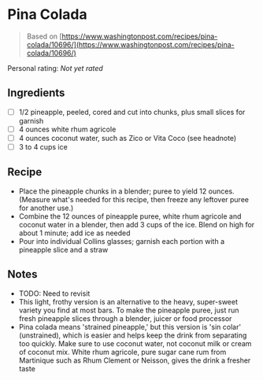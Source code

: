 <!-- Needs Manual Review -->

# Pina Colada

> Based on [https://www.washingtonpost.com/recipes/pina-colada/10696/](https://www.washingtonpost.com/recipes/pina-colada/10696/)

<!-- rating=0; (User can specify rating on scale of 1-5) -->
<!-- AUTO-UserRating -->
Personal rating: *Not yet rated*
<!-- /AUTO-UserRating -->

<!-- name_image=None; (User can specify image name) -->
<!-- AUTO-Image -->
<!-- TODO: Capture image -->
<!-- /AUTO-Image -->

## Ingredients

* [ ] 1/2 pineapple, peeled, cored and cut into chunks, plus small slices for garnish
* [ ] 4 ounces white rhum agricole
* [ ] 4 ounces coconut water, such as Zico or Vita Coco (see headnote)
* [ ] 3 to 4 cups ice

## Recipe

* Place the pineapple chunks in a blender; puree to yield 12 ounces. (Measure what's needed for this recipe, then freeze any leftover puree for another use.)
* Combine the 12 ounces of pineapple puree, white rhum agricole and coconut water in a blender, then add 3 cups of the ice. Blend on high for about 1 minute; add ice as needed
* Pour into individual Collins glasses; garnish each portion with a pineapple slice and a straw

## Notes

* TODO: Need to revisit
* This light, frothy version is an alternative to the heavy, super-sweet variety you find at most bars. To make the pineapple puree, just run fresh pineapple slices through a blender, juicer or food processor
* Pina colada means 'strained pineapple,' but this version is 'sin colar' (unstrained), which is easier and helps keep the drink from separating too quickly. Make sure to use coconut water, not coconut milk or cream of coconut mix. White rhum agricole, pure sugar cane rum from Martinique such as Rhum Clement or Neisson, gives the drink a fresher taste

